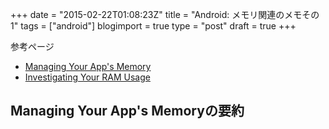 +++
date = "2015-02-22T01:08:23Z"
title = "Android: メモリ関連のメモその1"
tags = ["android"]
blogimport = true
type = "post"
draft = true
+++

参考ページ

- [Managing Your App's Memory](https://developer.android.com/intl/ja/training/articles/memory.html)
- [Investigating Your RAM Usage](https://developer.android.com/intl/ja/training/articles/memory.html)


## Managing Your App's Memoryの要約
